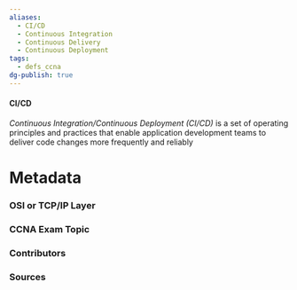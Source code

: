 ```yaml
---
aliases:
  - CI/CD
  - Continuous Integration
  - Continuous Delivery
  - Continuous Deployment
tags:
  - defs_ccna
dg-publish: true
---
```

#### CI/CD
*Continuous Integration/Continuous Deployment (CI/CD)* is a set of operating principles and practices that enable application development teams to deliver code changes more frequently and reliably

# Metadata
### OSI or TCP/IP Layer

### CCNA Exam Topic

### Contributors

### Sources


